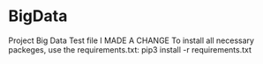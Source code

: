 # BigData
Project Big Data
Test file I MADE A CHANGE
To install all necessary packeges, use the requirements.txt:
pip3 install -r requirements.txt
